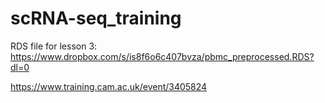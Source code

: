 # scRNA-seq_training

RDS file for lesson 3: https://www.dropbox.com/s/is8f6o6c407bvza/pbmc_preprocessed.RDS?dl=0

https://www.training.cam.ac.uk/event/3405824
